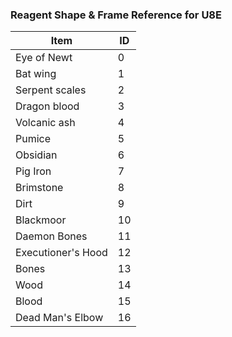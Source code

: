 ### Reagent Shape & Frame Reference for U8E

| Item                    | ID  |
|-------------------------|-----|
| Eye of Newt              | 0   |
| Bat wing                 | 1   |
| Serpent scales           | 2   |
| Dragon blood             | 3   |
| Volcanic ash             | 4   |
| Pumice                   | 5   |
| Obsidian                 | 6   |
| Pig Iron                 | 7   |
| Brimstone                | 8   |
| Dirt                     | 9   |
| Blackmoor                | 10  |
| Daemon Bones             | 11  |
| Executioner's Hood       | 12  |
| Bones                    | 13  |
| Wood                     | 14  |
| Blood                    | 15  |
| Dead Man's Elbow         | 16  |

